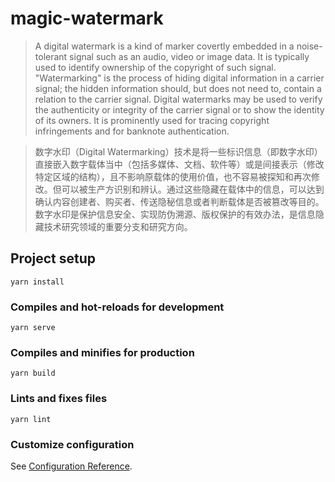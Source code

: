 # magic-watermark
>A digital watermark is a kind of marker covertly embedded in a noise-tolerant signal such as an audio, video or image data. It is typically used to identify ownership of the copyright of such signal. "Watermarking" is the process of hiding digital information in a carrier signal; the hidden information should, but does not need to, contain a relation to the carrier signal. Digital watermarks may be used to verify the authenticity or integrity of the carrier signal or to show the identity of its owners. It is prominently used for tracing copyright infringements and for banknote authentication.


> 数字水印（Digital Watermarking）技术是将一些标识信息（即数字水印）直接嵌入数字载体当中（包括多媒体、文档、软件等）或是间接表示（修改特定区域的结构），且不影响原载体的使用价值，也不容易被探知和再次修改。但可以被生产方识别和辨认。通过这些隐藏在载体中的信息，可以达到确认内容创建者、购买者、传送隐秘信息或者判断载体是否被篡改等目的。数字水印是保护信息安全、实现防伪溯源、版权保护的有效办法，是信息隐藏技术研究领域的重要分支和研究方向。


## Project setup
```
yarn install
```

### Compiles and hot-reloads for development
```
yarn serve
```

### Compiles and minifies for production
```
yarn build
```

### Lints and fixes files
```
yarn lint
```

### Customize configuration
See [Configuration Reference](https://cli.vuejs.org/config/).
